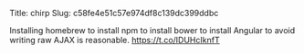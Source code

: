 Title: chirp
Slug: c58fe4e51c57e974df8c139dc399ddbc

Installing homebrew to install npm to install bower to install Angular to avoid writing raw AJAX is reasonable. <a href="https://t.co/IDUHcIknfT">https://t.co/IDUHcIknfT</a>

